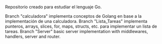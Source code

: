 Repositorio creado para estudiar el lenguaje Go. 

Branch "calculadora" implementa conceptos de Golang en base a la implementación de una calculadora.
Branch "Lista_Tareas" implementa punteros, arrays, slices, for, maps, structs, etc. para implementar un lista de tareas.
Branch "Server" basic server implementation with middlewares, handlers, server and router. 
